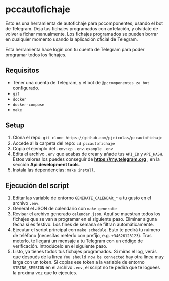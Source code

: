 # pccautofichaje

Esto es una herramienta de autofichaje para pccomponentes, usando el bot de Telegram. Deja tus fichajes programados con antelación, y olvídate de volver a fichar manualmente. Los fichajes programados se pueden borrar en cualquier momento usando la aplicación oficial de Telegram.

Esta herramienta hace login con tu cuenta de Telegram para poder programar todos los fichajes.

## Requisitos

- Tener una cuenta de Telegram, y el bot de `@pccomponentes_za_bot` configurado.
- `git`
- `docker`
- `docker-compose`
- `make`

## Setup

1. Clona el repo: `git clone https://github.com/pjnicolas/pccautofichaje`
2. Accede al la carpeta del repo: `cd pccautofichaje`
3. Copia el ejemplo del `.env`: `cp .env.example .env`
4. Edita el archivo `.env` que acabas de crear y añade tus `API_ID` y `API_HASH`. Estos valores los puedes conseguir de **https://my.telegram.org** , en la sección **Api development tools**.
5. Instala las dependencias: `make install`.

## Ejecución del script

1. Editar las variable de entorno `GENERATE_CALENDAR_*` a tu gusto en el archivo `.env`.
2. General el JSON de calendario con `make generate`
3. Revisar el archivo generado `calendar.json`. Aquí se muestran todos los fichajes que se van a programar en el siguiente paso. Eliminar alguna fecha si es festivo. Los fines de semana se filtran automáticamente.
4. Ejecutar el script principal con `make schedule`. Esto te pedirá tu número de teléfono (necesitas meterlo con prefijo, e.g. `+34626123123`). Tras meterlo, te llegará un mensaje a tu Telegram con un código de verificación. Introdúcelo en el siguiente paso.
5. Listo, ya tienes todos tus fichajes programados. Si miras el log, verás que después de la linea `You should now be connected` hay otra linea muy larga con un token. Si copias ese token a la variable de entorno `STRING_SESSION` en el archivo `.env`, el script no te pedirá que te loguees la proxima vez que lo ejecutes.
